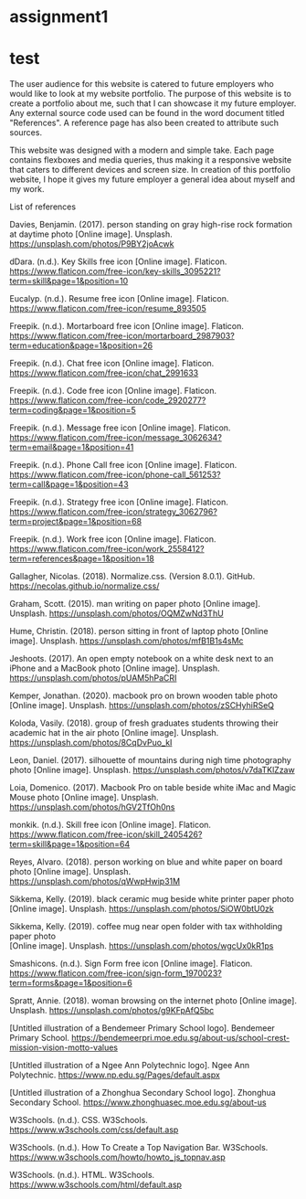 # assignment1
# test
The user audience for this website is catered to future employers who would like to look at my website portfolio. The purpose of this website is to create a portfolio about me, such that I can showcase it my future employer. Any external source code used can be found in the word document titled "References". A reference page has also been created to attribute such sources.

This website was designed with a modern and simple take. Each page contains flexboxes and media queries, thus making it a responsive website that caters to different devices and screen size. In creation of this portfolio website, I hope it gives my future employer a general idea about myself and my work.

List of references

Davies, Benjamin. (2017). person standing on gray high-rise rock formation at daytime photo [Online 
    image]. Unsplash. 
    https://unsplash.com/photos/P9BY2joAcwk

dDara. (n.d.). Key Skills free icon [Online image]. Flaticon. 
    https://www.flaticon.com/free-icon/key-skills_3095221?term=skill&page=1&position=10

Eucalyp. (n.d.). Resume free icon [Online image]. Flaticon. 
    https://www.flaticon.com/free-icon/resume_893505

Freepik. (n.d.). Mortarboard free icon [Online image]. Flaticon. 
    https://www.flaticon.com/free-icon/mortarboard_2987903?term=education&page=1&position=26

Freepik. (n.d.). Chat free icon [Online image]. Flaticon. 
    https://www.flaticon.com/free-icon/chat_2991633

Freepik. (n.d.). Code free icon [Online image]. Flaticon. 
    https://www.flaticon.com/free-icon/code_2920277?term=coding&page=1&position=5

Freepik. (n.d.). Message free icon [Online image]. Flaticon. 
    https://www.flaticon.com/free-icon/message_3062634?term=email&page=1&position=41

Freepik. (n.d.). Phone Call free icon [Online image]. Flaticon. 
    https://www.flaticon.com/free-icon/phone-call_561253?term=call&page=1&position=43

Freepik. (n.d.). Strategy free icon [Online image]. Flaticon. 
    https://www.flaticon.com/free-icon/strategy_3062796?term=project&page=1&position=68

Freepik. (n.d.). Work free icon [Online image]. Flaticon. 
    https://www.flaticon.com/free-icon/work_2558412?term=references&page=1&position=18

Gallagher, Nicolas. (2018). Normalize.css. (Version 8.0.1). GitHub.
    https://necolas.github.io/normalize.css/

Graham, Scott. (2015). man writing on paper photo [Online image]. Unsplash. 
    https://unsplash.com/photos/OQMZwNd3ThU

Hume, Christin. (2018). person sitting in front of laptop photo [Online image]. Unsplash. 
    https://unsplash.com/photos/mfB1B1s4sMc

Jeshoots. (2017). An open empty notebook on a white desk next to an iPhone and a MacBook photo 
    [Online image]. Unsplash. 
    https://unsplash.com/photos/pUAM5hPaCRI

Kemper, Jonathan. (2020). macbook pro on brown wooden table photo [Online image]. Unsplash. 
    https://unsplash.com/photos/zSCHyhiRSeQ

Koloda, Vasily. (2018). group of fresh graduates students throwing their academic hat in the air 
    photo [Online image]. Unsplash. 
    https://unsplash.com/photos/8CqDvPuo_kI

Leon, Daniel. (2017). silhouette of mountains during nigh time photography photo [Online image]. 
    Unsplash. 
    https://unsplash.com/photos/v7daTKlZzaw

Loia, Domenico. (2017). Macbook Pro on table beside white iMac and Magic Mouse photo [Online 
    image]. Unsplash. 
    https://unsplash.com/photos/hGV2TfOh0ns

monkik. (n.d.). Skill free icon [Online image]. Flaticon. 
    https://www.flaticon.com/free-icon/skill_2405426?term=skill&page=1&position=64

Reyes, Alvaro. (2018). person working on blue and white paper on board photo [Online image]. 
    Unsplash. 
    https://unsplash.com/photos/qWwpHwip31M

Sikkema, Kelly. (2019). black ceramic mug beside white printer paper photo [Online image]. 
    Unsplash. 
    https://unsplash.com/photos/SiOW0btU0zk

Sikkema, Kelly. (2019). coffee mug near open folder with tax withholding paper photo    
    [Online image]. Unsplash. 
    https://unsplash.com/photos/wgcUx0kR1ps

Smashicons. (n.d.). Sign Form free icon [Online image]. Flaticon. 
    https://www.flaticon.com/free-icon/sign-form_1970023?term=forms&page=1&position=6

Spratt, Annie. (2018). woman browsing on the internet photo [Online image]. Unsplash. 
    https://unsplash.com/photos/g9KFpAfQ5bc

[Untitled illustration of a Bendemeer Primary School logo]. Bendemeer Primary School. 
    https://bendemeerpri.moe.edu.sg/about-us/school-crest-mission-vision-motto-values

[Untitled illustration of a Ngee Ann Polytechnic logo]. Ngee Ann Polytechnic. 
    https://www.np.edu.sg/Pages/default.aspx

[Untitled illustration of a Zhonghua Secondary School logo]. Zhonghua Secondary School. 
    https://www.zhonghuasec.moe.edu.sg/about-us

W3Schools. (n.d.). CSS. W3Schools.
    https://www.w3schools.com/css/default.asp

W3Schools. (n.d.). How To Create a Top Navigation Bar. W3Schools.
    https://www.w3schools.com/howto/howto_js_topnav.asp

W3Schools. (n.d.). HTML. W3Schools.
    https://www.w3schools.com/html/default.asp